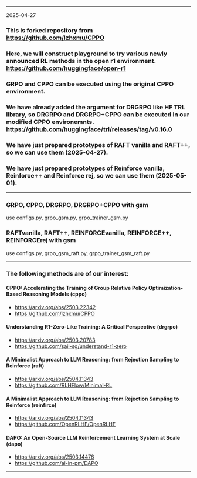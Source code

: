 
---

2025-04-27

### This is forked repository from https://github.com/lzhxmu/CPPO

### Here, we will construct playground to try various newly announced RL methods in the open r1 environment. https://github.com/huggingface/open-r1

### GRPO and CPPO can be executed using the original CPPO environment.

### We have already added the argument for DRGRPO like HF TRL library, so DRGRPO and DRGRPO+CPPO can be executed in our modified CPPO environemnts. https://github.com/huggingface/trl/releases/tag/v0.16.0

### We have just prepared prototypes of RAFT vanilla and RAFT++, so we can use them (2025-04-27).

### We have just prepared prototypes of Reinforce vanilla, Reinforce++ and Reinforce rej, so we can use them (2025-05-01).

---

### GRPO, CPPO, DRGRPO, DRGRPO+CPPO with gsm
use configs.py, grpo_gsm.py, grpo_trainer_gsm.py

### RAFTvanilla, RAFT++, REINFORCEvanilla, REINFORCE++, REINFORCErej with gsm
use configs.py, grpo_gsm_raft.py, grpo_trainer_gsm_raft.py

---

### The following methods are of our interest:

#### CPPO: Accelerating the Training of Group Relative Policy Optimization-Based Reasoning Models (cppo)
* https://arxiv.org/abs/2503.22342
* https://github.com/lzhxmu/CPPO
  
#### Understanding R1-Zero-Like Training: A Critical Perspective (drgrpo)
* https://arxiv.org/abs/2503.20783
* https://github.com/sail-sg/understand-r1-zero
  
#### A Minimalist Approach to LLM Reasoning: from Rejection Sampling to Reinforce (raft)
* https://arxiv.org/abs/2504.11343
* https://github.com/RLHFlow/Minimal-RL

#### A Minimalist Approach to LLM Reasoning: from Rejection Sampling to Reinforce (reinfirce)
* https://arxiv.org/abs/2504.11343
* https://github.com/OpenRLHF/OpenRLHF

#### DAPO: An Open-Source LLM Reinforcement Learning System at Scale (dapo)
* https://arxiv.org/abs/2503.14476
* https://github.com/ai-in-pm/DAPO

---
